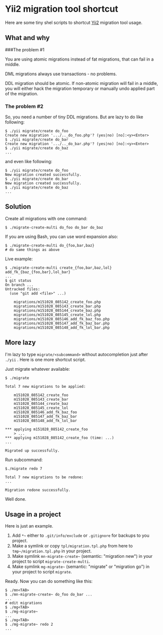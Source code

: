 Yii2 migration tool shortcut
============================

Here are some tiny shel scripts to shortcut [Yii2](https://github.com/yiisoft/yii2)
migration tool usage.

What and why
------------

###The problem #1

You are using atomic migrations instead of fat migrations, that can
fail in a middle.

DML migrations always use transactions - no problems.

DDL migration should be atomic. If non-atomic migration will fail
in a middle, you will either hack the migration temporary or manually
undo applied part of the migration.

### The problem #2

So, you need a number of tiny DDL migrations. But are lazy to do like
following:

    $ ./yii migrate/create do_foo
    Create new migration '.../.._do_foo.php'? (yes|no) [no]:<y><Enter>
    $ ./yii migrate/create do_bar
    Create new migration '.../.._do_bar.php'? (yes|no) [no]:<y><Enter>
    $ ./yii migrate/create do_baz
    ...

and even like following:

    $ ./yii migrate/create do_foo
    New migration created successfully.
    $ ./yii migrate/create do_bar
    New migration created successfully.
    $ ./yii migrate/create do_baz
    ...

Solution
--------

Create all migrations with one command:

    $ ./migrate-create-multi do_foo do_bar do_baz

If you are using Bash, you can use word expansion also:

    $ ./migrate-create-multi do_{foo,bar,baz}
    # do same things as above

Live example:

    $ ./migrate-create-multi create_{foo,bar,baz,lol} add_fk_{baz_{foo,bar},lol_bar}
    ...
    $ git status
    On branch ...
    Untracked files:
      (use "git add <file>" ...)

        migrations/m151028_085142_create_foo.php
        migrations/m151028_085143_create_bar.php
        migrations/m151028_085144_create_baz.php
        migrations/m151028_085145_create_lol.php
        migrations/m151028_085146_add_fk_baz_foo.php
        migrations/m151028_085147_add_fk_baz_bar.php
        migrations/m151028_085148_add_fk_lol_bar.php

More lazy
---------

I'm lazy to type `migrate/<subcommand>` without autocompletion
just after `./yii` . Here is one more shortcut script.

Just migrate whatever available:

    $ ./migrate

    Total 7 new migrations to be applied:

        m151028_085142_create_foo
        m151028_085143_create_bar
        m151028_085144_create_baz
        m151028_085145_create_lol
        m151028_085146_add_fk_baz_foo
        m151028_085147_add_fk_baz_bar
        m151028_085148_add_fk_lol_bar

    *** applying m151028_085142_create_foo
        > ...
    *** applying m151028_085142_create_foo (time: ...)
    ...

    Migrated up successfully.

Run subcommand:

    $./migrate redo 7

    Total 7 new migrations to be redone:
    ...

    Migration redone successfully.

Well done.

Usage in a project
------------------

Here is just an example.

1.  Add `*~` either to `.git/info/exclude` or `.gitignore` for backups to you project.
2.  Make a symlink or copy `tpl/migration.tpl.php` from here to `tmp~/migration.tpl.php`
    in your project.
3.  Make symlink `mn-migrate-create~` (semantic: "migration new") in your project
    to script `migrate-create-multi`.
4.  Make symlink `mg-migrate~` (semantic: "migrate" or "migration go") in your project
    to script `migrate`.

Ready. Now you can do something like this:

    $ ./mn<TAB>
    $ ./mn-migrate-create~ do_foo do_bar ...
    ...
    # edit migrations
    $ ./mg<TAB>
    $ ./mg-migrate~
    ...
    $ ./mg<TAB>
    $ ./mg-migrate~ redo 2
    ...
